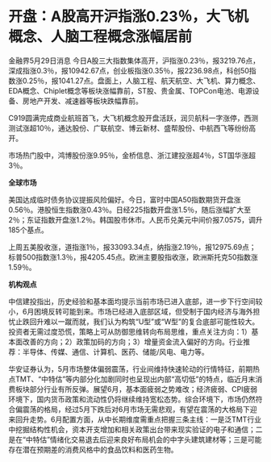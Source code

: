 # 开盘：A股高开沪指涨0.23％，大飞机概念、人脑工程概念涨幅居前

金融界5月29日消息
今日A股三大指数集体高开，沪指涨0.23％，报3219.76点，深成指涨0.3％，报10942.67点，创业板指涨0.35％，报2236.98点，科创50指数涨0.25％，报1041.27点。盘面上，人脑工程、航天航空、大飞机、算力概念、EDA概念、Chiplet概念等板块涨幅靠前，ST股、贵金属、TOPCon电池、电源设备、房地产开发、减速器等板块跌幅靠前。

C919圆满完成商业航班首飞，大飞机概念股开盘活跃，润贝航科一字涨停，西测测试涨超10％，通达股份、广联航空、博云新材、盛帮股份、中航西飞等纷纷高开。

市场热门股中，鸿博股份涨9.95％，金桥信息、浙江建投涨超4％，ST国华涨超3％。

**全球市场**

美国达成临时债务协议提振风险偏好。今日，富时中国A50指数期货开盘涨0.56％。港股恒生指数涨0.43％。日经225指数开盘涨1.5％，随后涨幅扩大至2％；东证指数开盘涨1.2％。韩国股市休市。人民币兑美元中间价报7.0575，调升185个基点。

上周五美股收涨，道指涨1％，报33093.34点，纳指涨2.19％，报12975.69点；标普500指数涨1.3％，报4205.45点。欧洲主要股指收涨，欧洲斯托克50指数涨1.59％。

**机构观点**

中信建投指出，历史经验和基本面均提示当前市场已进入底部，进一步下行空间较小，6月困境反转可能到来。市场已经进入底部区域，但受制于国内经济与海外担忧止跌回升难以一蹴而就，我们认为构筑“U型”或“W型”的复合底部可能性较大。投资者无需过度恐慌，策略上可从防御思维转向布局思维，重点关注方向：1）基本面改善的方向；2）政策加码的方向；3）增量资金流入偏好的方向。行业推荐：半导体、传媒、通信、计算机、医药、储能/风电、电力等。

华安证券认为，5月市场整体偏弱震荡，行业间维持快速轮动的行情特征，前期热点TMT、“中特估”等内部分化加剧同时也呈现出内部“高切低”的特点，临近月末消费板块部分行业有所反弹。展望6月，基本面疲弱之势难改；经济疲弱、CPI疲弱环境下，国内货币政策和流动性仍将继续维持宽松态势。综合环境下，市场仍然符合偏震荡的格局，经过5月下跌后对6月市场无需悲观，有望在震荡的大格局下迎来回升走势。6月配置方面，从中长期维度需重点把握三条主线：一是泛TMT行业中挖掘结构性机会，资本开支增加和相关政策出台带来现实验证的电子和通信；二是在“中特估”情绪化交易退去后迎来良好布局机会的中字头建筑建材等；三是可能存在潜在预期差的消费风格中的食品饮料和医药生物。

